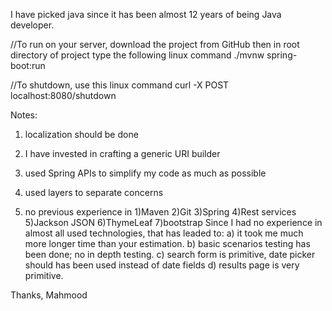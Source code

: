 
I have picked java since it has been almost 12 years of being Java developer.

//To run on your server, download the project from GitHub then in root directory of project type the following linux command
 ./mvnw spring-boot:run 

 
//To shutdown, use this linux command
curl -X POST localhost:8080/shutdown

Notes:

1) localization should be done 

2) I have invested in crafting a generic URI builder

3) used Spring APIs to simplify my code as much as possible

4) used layers to separate concerns 

4) no previous experience in
    1)Maven
    2)Git
    3)Spring
    4)Rest services
    5)Jackson JSON
    6)ThymeLeaf
    7)bootstrap
 Since I had no experience in almost all used technologies, that has leaded to:
 a) it took me much more longer time than your estimation.
 b) basic scenarios testing has been done; no in depth testing.
 c) search form is primitive, date picker should has been used instead of date fields
 d) results page is very primitive.
 
 Thanks,
 Mahmood